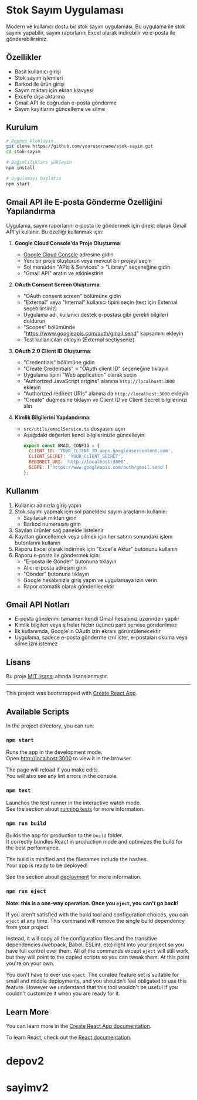 # Stok Sayım Uygulaması

Modern ve kullanıcı dostu bir stok sayım uygulaması. Bu uygulama ile stok sayımı yapabilir, sayım raporlarını Excel olarak indirebilir ve e-posta ile gönderebilirsiniz.

## Özellikler

- Basit kullanıcı girişi
- Stok sayım işlemleri
- Barkod ile ürün girişi
- Sayım miktarı için ekran klavyesi
- Excel'e dışa aktarma
- Gmail API ile doğrudan e-posta gönderme
- Sayım kayıtlarını güncelleme ve silme

## Kurulum

```bash
# Depoyu klonlayın
git clone https://github.com/yourusername/stok-sayim.git
cd stok-sayim

# Bağımlılıkları yükleyin
npm install

# Uygulamayı başlatın
npm start
```

## Gmail API ile E-posta Gönderme Özelliğini Yapılandırma

Uygulama, sayım raporlarını e-posta ile göndermek için direkt olarak Gmail API'yi kullanır. Bu özelliği kullanmak için:

1. **Google Cloud Console'da Proje Oluşturma**:
   - [Google Cloud Console](https://console.cloud.google.com/) adresine gidin
   - Yeni bir proje oluşturun veya mevcut bir projeyi seçin
   - Sol menüden "APIs & Services" > "Library" seçeneğine gidin
   - "Gmail API" aratın ve etkinleştirin

2. **OAuth Consent Screen Oluşturma**:
   - "OAuth consent screen" bölümüne gidin
   - "External" veya "Internal" kullanıcı tipini seçin (test için External seçebilirsiniz)
   - Uygulama adı, kullanıcı destek e-postası gibi gerekli bilgileri doldurun
   - "Scopes" bölümünde "https://www.googleapis.com/auth/gmail.send" kapsamını ekleyin
   - Test kullanıcıları ekleyin (External seçtiyseniz)

3. **OAuth 2.0 Client ID Oluşturma**:
   - "Credentials" bölümüne gidin
   - "Create Credentials" > "OAuth client ID" seçeneğine tıklayın
   - Uygulama tipini "Web application" olarak seçin
   - "Authorized JavaScript origins" alanına `http://localhost:3000` ekleyin
   - "Authorized redirect URIs" alanına da `http://localhost:3000` ekleyin
   - "Create" düğmesine tıklayın ve Client ID ve Client Secret bilgilerinizi alın

4. **Kimlik Bilgilerini Yapılandırma**:
   - `src/utils/emailService.ts` dosyasını açın
   - Aşağıdaki değerleri kendi bilgilerinizle güncelleyin:
     ```javascript
     export const GMAIL_CONFIG = {
       CLIENT_ID: 'YOUR_CLIENT_ID.apps.googleusercontent.com',
       CLIENT_SECRET: 'YOUR_CLIENT_SECRET',
       REDIRECT_URI: 'http://localhost:3000',
       SCOPE: ['https://www.googleapis.com/auth/gmail.send']
     };
     ```

## Kullanım

1. Kullanıcı adınızla giriş yapın
2. Stok sayımı yapmak için sol paneldeki sayım araçlarını kullanın:
   - Sayılacak miktarı girin
   - Barkod numarasını girin
3. Sayılan ürünler sağ panelde listelenir
4. Kayıtları güncellemek veya silmek için her satırın sonundaki işlem butonlarını kullanın
5. Raporu Excel olarak indirmek için "Excel'e Aktar" butonunu kullanın
6. Raporu e-posta ile göndermek için:
   - "E-posta ile Gönder" butonuna tıklayın
   - Alıcı e-posta adresini girin
   - "Gönder" butonuna tıklayın
   - Google hesabınızla giriş yapın ve uygulamaya izin verin
   - Rapor otomatik olarak gönderilecektir

## Gmail API Notları

- E-posta gönderimi tamamen kendi Gmail hesabınız üzerinden yapılır
- Kimlik bilgileri veya şifreler hiçbir üçüncü parti servise gönderilmez
- İlk kullanımda, Google'ın OAuth izin ekranı görüntülenecektir
- Uygulama, sadece e-posta gönderme izni ister, e-postaları okuma veya silme izni istemez

## Lisans

Bu proje [MIT lisansı](LICENSE) altında lisanslanmıştır.

---

This project was bootstrapped with [Create React App](https://github.com/facebook/create-react-app).

## Available Scripts

In the project directory, you can run:

### `npm start`

Runs the app in the development mode.\
Open [http://localhost:3000](http://localhost:3000) to view it in the browser.

The page will reload if you make edits.\
You will also see any lint errors in the console.

### `npm test`

Launches the test runner in the interactive watch mode.\
See the section about [running tests](https://facebook.github.io/create-react-app/docs/running-tests) for more information.

### `npm run build`

Builds the app for production to the `build` folder.\
It correctly bundles React in production mode and optimizes the build for the best performance.

The build is minified and the filenames include the hashes.\
Your app is ready to be deployed!

See the section about [deployment](https://facebook.github.io/create-react-app/docs/deployment) for more information.

### `npm run eject`

**Note: this is a one-way operation. Once you `eject`, you can't go back!**

If you aren't satisfied with the build tool and configuration choices, you can `eject` at any time. This command will remove the single build dependency from your project.

Instead, it will copy all the configuration files and the transitive dependencies (webpack, Babel, ESLint, etc) right into your project so you have full control over them. All of the commands except `eject` will still work, but they will point to the copied scripts so you can tweak them. At this point you're on your own.

You don't have to ever use `eject`. The curated feature set is suitable for small and middle deployments, and you shouldn't feel obligated to use this feature. However we understand that this tool wouldn't be useful if you couldn't customize it when you are ready for it.

## Learn More

You can learn more in the [Create React App documentation](https://facebook.github.io/create-react-app/docs/getting-started).

To learn React, check out the [React documentation](https://reactjs.org/).
# depov2
# sayimv2
